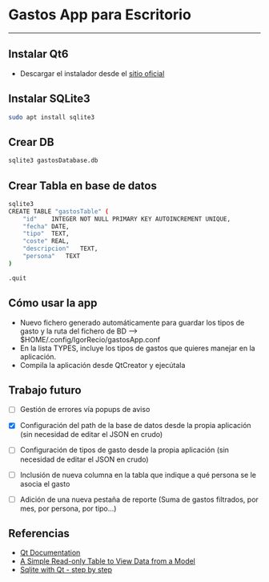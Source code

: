 # Gastos App para Escritorio
---

## Instalar Qt6

- Descargar el instalador desde el [sitio oficial](https://www.qt.io/download-open-source?hsCtaTracking=9f6a2170-a938-42df-a8e2-a9f0b1d6cdce%7C6cb0de4f-9bb5-4778-ab02-bfb62735f3e5)

## Instalar SQLite3
```bash
sudo apt install sqlite3
```

## Crear DB
```bash
sqlite3 gastosDatabase.db
```

## Crear Tabla en base de datos
```bash
sqlite3
CREATE TABLE "gastosTable" (
	"id"	INTEGER NOT NULL PRIMARY KEY AUTOINCREMENT UNIQUE,
	"fecha"	DATE,
	"tipo"	TEXT,
	"coste"	REAL,
	"descripcion"	TEXT,
    "persona"   TEXT      
)

.quit
```

## Cómo usar la app

- Nuevo fichero generado automáticamente para guardar los tipos de gasto y la ruta del fichero de BD --> $HOME/.config/IgorRecio/gastosApp.conf
- En la lista TYPES, incluye los tipos de gastos que quieres manejar en la aplicación.
- Compila la aplicación desde QtCreator y ejecútala


## Trabajo futuro
- [ ] Gestión de errores vía popups de aviso
- [X] Configuración del path de la base de datos desde la propia aplicación (sin necesidad de editar el JSON en crudo)
- [ ] Configuración de tipos de gasto desde la propia aplicación (sin necesidad de editar el JSON en crudo)
- [ ] Inclusión de nueva columna en la tabla que indique a qué persona se le asocia el gasto
- [ ] Adición de una nueva pestaña de reporte (Suma de gastos filtrados, por mes, por persona, por tipo...)


## Referencias
- [Qt Documentation](https://doc.qt.io/qt-6)
- [A Simple Read-only Table to View Data from a Model](https://riptutorial.com/qt/example/13705/a-simple-read-only-table-to-view-data-from-a-model)
- [Sqlite with Qt - step by step](http://katecpp.github.io/sqlite-with-qt/)
